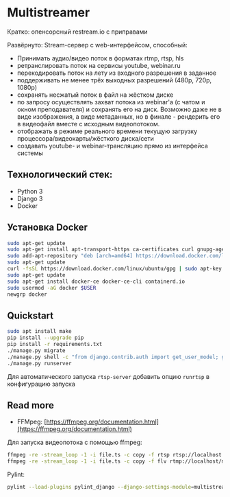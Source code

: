 # Multistreamer
Кратко: опенсорсный restream.io с приправами

Развёрнуто: Stream-сервер с web-интерфейсом, способный:
- Принимать аудио/видео поток в форматах rtmp, rtsp, hls
- ретранслировать поток на сервисы youtube, webinar.ru
- перекодировать поток на лету из входного разрешения в заданное 
- поддерживать не менее трёх выходных разрешений (480p, 720p, 1080p) 
- сохранять несжатый поток в файл на жёстком диске
- по запросу осуществлять захват потока из webinar'а (с чатом и окном преподавателя) и сохранять его на диск. Возможно даже не в виде изображения, а виде метаданных, но в финале - рендерить его в видеофайл вместе с исходным видеопотоком.
- отображать в режиме реального времени текущую загрузку процессора/видеокарты/жёсткого диска/сети
- создавать youtube- и webinar-трансляцию прямо из интерфейса системы

## Технологический стек:
- Python 3
- Django 3
- Docker


## Установка Docker
```bash
sudo apt-get update
sudo apt-get install apt-transport-https ca-certificates curl gnupg-agent software-properties-common
sudo add-apt-repository "deb [arch=amd64] https://download.docker.com/linux/ubuntu bionic stable"
sudo apt-get update
curl -fsSL https://download.docker.com/linux/ubuntu/gpg | sudo apt-key add -
sudo apt-get update
sudo apt-get install docker-ce docker-ce-cli containerd.io
sudo usermod -aG docker $USER
newgrp docker
```

## Quickstart
```bash
sudo apt install make
pip install --upgrade pip
pip install -r requirements.txt
./manage.py migrate
./manage.py shell -c "from django.contrib.auth import get_user_model; get_user_model().objects.create_superuser('vasya', '1@abc.net', 'promprog')"
./manage.py runserver
```
Для автоматического запуска `rtsp-server` добавить опцию `runrtsp` в конфигурацию запуска

## Read more
- FFMpeg: [https://ffmpeg.org/documentation.html](https://ffmpeg.org/documentation.html)

Для запуска видеопотока с помощью ffmpeg:
```bash
ffmpeg -re -stream_loop -1 -i file.ts -c copy -f rtsp rtsp://localhost:8554/mystream
ffmpeg -re -stream_loop -1 -i file.ts -c copy -f flv rtmp://localhost/mystream
```


Pylint:
```bash
pylint --load-plugins pylint_django --django-settings-module=multistreamer.settings main
```
